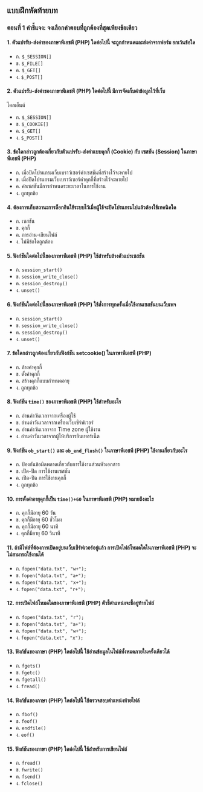 ## แบบฝึกหัดท้ายบท
### ตอนที่ 1 คำชี้แจง: จงเลือกคำตอบที่ถูกต้องที่สุดเพียงข้อเดียว

#### 1.	ตัวแปรรับ-ส่งค่าของภาษาพีเอชพี (PHP) ใดต่อไปนี้ จะถูกกำหนดและส่งค่าจากฟอร์ม ยกเว้นข้อใด
* ก. ```$_SESSION[]```			
* ข. ```$_FILE[]```
* ค. ```$_GET[]```				
* ง. ```$_POST[]```
#### 2.	ตัวแปรรับ-ส่งค่าของภาษาพีเอชพี (PHP) ใดต่อไปนี้ มีการจัดเก็บค่าข้อมูลไว้ที่เว็บ
ไคลเอ็นต์
* ก. ```$_SESSION[]```			
* ข. ```$_COOKIE[]```
* ค. ```$_GET[]```				
* ง. ```$_POST[]```
#### 3.	ข้อใดกล่าวถูกต้องเกี่ยวกับตัวแปรรับ-ส่งค่าแบบคุกกี้ (Cookie) กับ เซสชัน (Session) ในภาษาพีเอชพี (PHP)
* ก. เมื่อปิดโปรแกรมเว็บเบราว์เซอร์ค่าเซสชันที่สร้างไว้จะหายไป	
* ข. เมื่อปิดโปรแกรมเว็บเบราว์เซอร์ค่าคุกกี้ที่สร้างไว้จะหายไป
* ค. ค่าเซสชันมีการกำหนดระยะเวลาในการใช้งาน				
* ง. ถูกทุกข้อ
#### 4.	ต้องการเก็บสถานะการล็อกอินใช้ระบบไว้เมื่อผู้ใช้จะปิดโปรแกรมไปแล้วต้องใช้เทคนิคใด
* ก. เซสชัน				
* ข. คุกกี้
* ค. การอ่าน-เขียนไฟล์			
* ง. ไม่มีข้อใดถูกต้อง
#### 5.	ฟังก์ชันใดต่อไปนี้ของภาษาพีเอชพี (PHP) ใช้สำหรับล้างตัวแปรเซสชัน
* ก. ```session_start()```			
* ข. ```session_write_close()```
* ค. ```session_destroy()```			
* ง. ```unset()```
#### 6.	ฟังก์ชันใดต่อไปนี้ของภาษาพีเอชพี (PHP) ใช้สั่งการทุกครั้งเมื่อใช้งานเซสชันบนเว็บเพจ
* ก. ```session_start()```			
* ข. ```session_write_close()```
* ค. ```session_destroy()```			
* ง. ```unset()```
#### 7.	ข้อใดกล่าวถูกต้องเกี่ยวกับฟังก์ชัน setcookie() ในภาษาพีเอชพี (PHP)
* ก. ล้างค่าคุกกี้				
* ข. ตั้งค่าคุกกี้
* ค. สร้างคุกกี้แบบกำหนดอายุ		
* ง. ถูกทุกข้อ
#### 8.	ฟังก์ชัน ```time()``` ของภาษาพีเอชพี (PHP) ใช้สำหรับอะไร
* ก. อ่านค่าวันเวลาจากเครื่องผู้ใช้	
* ข. อ่านค่าวันเวลาจากเครื่องเว็บเซิร์ฟเวอร์
* ค. อ่านค่าวันเวลาจาก Time zone ผู้ใช้งาน	
* ง. อ่านค่าวันเวลาจากผู้ให้บริการอินเทอร์เน็ต
#### 9.	ฟังก์ชัน ```ob_start()``` และ ```ob_end_flush()``` ในภาษาพีเอชพี (PHP) ใช้งานเกี่ยวกับอะไร
* ก. ป้องกันข้อผิดพลาดเกี่ยวกับการใช้งานส่วนหัวเอกสาร
* ข. เปิด-ปิด การใช้งานเซสชัน 
* ค. เปิด-ปิด การใช้งานคุกกี้		
* ง. ถูกทุกข้อ
#### 10.	การตั้งค่าอายุคุกกี้เป็น ```time()+60``` ในภาษาพีเอชพี (PHP) หมายถึงอะไร
* ก. คุกกี้มีอายุ 60 วัน			
* ข. คุกกี้มีอายุ 60 ชั่วโมง
* ค. คุกกี้มีอายุ 60 นาที			
* ง. คุกกี้มีอายุ 60 วินาที
#### 11. ถ้ามีไฟล์ที่ต้องการเปิดอยู่บนเว็บเซิร์ฟเวอร์อยู่แล้ว การเปิดไฟล์โหมดใดในภาษาพีเอชพี (PHP) จะไม่สามารถใช้งานได้
* ก. ```fopen("data.txt", "w+");```		
* ข. ```fopen("data.txt", "a+");```
* ค. ```fopen("data.txt", "x+");```		
* ง. ```fopen("data.txt", "r+");```
#### 12. การเปิดไฟล์โหมดใดของภาษาพีเอชพี (PHP) ตัวชี้ตำแหน่งจะชี้อยู่ท้ายไฟล์
* ก. ```fopen("data.txt", "r");```		
* ข. ```fopen("data.txt", "a+");```
* ค. ```fopen("data.txt", "w+");```		
* ง. ```fopen("data.txt", "x");```
#### 13. ฟังก์ชันของภาษา (PHP) ใดต่อไปนี้ ใช้อ่านข้อมูลในไฟล์ทั้งหมดภายในครั้งเดียวได้
* ก. ```fgets()```				
* ข. ```fgetc()```
* ค. ```fgetall()```				
* ง. ```fread()```
#### 14. ฟังก์ชันของภาษา (PHP) ใดต่อไปนี้ ใช้ตรวจสอบตำแหน่งท้ายไฟล์
* ก. ```fbof()```				
* ข. ```feof()```
* ค. ```endfile()```				
* ง. ```eof()```
#### 15. ฟังก์ชันของภาษา (PHP) ใดต่อไปนี้ ใช้สำหรับการเขียนไฟล์
* ก. ```fread()```				
* ข. ```fwrite()```
* ค. ```fsend()```				
* ง. ```fclose()```